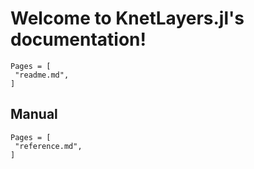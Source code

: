 Welcome to KnetLayers.jl's documentation!
===================================

```@contents
Pages = [
 "readme.md",
]
```

## Manual

```@contents
Pages = [
 "reference.md",
]
```
